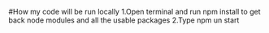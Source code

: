 #How my code will be run locally
1.Open terminal and run npm install to get back node modules and all the usable packages
2.Type npm un start
